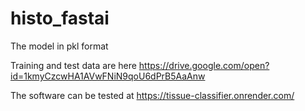 # histo_fastai

The model in pkl format

Training and test data are here https://drive.google.com/open?id=1kmyCzcwHA1AVwFNiN9qoU6dPrB5AaAnw

The software can be tested at https://tissue-classifier.onrender.com/
